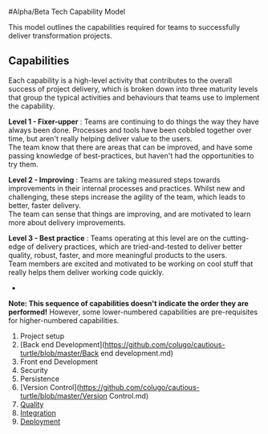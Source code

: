 #Alpha/Beta Tech Capability  Model

This model outlines the capabilities required for teams to successfully deliver transformation projects.

## Capabilities

Each capability is a high-level activity that contributes to the overall success of project delivery, which is broken down into three maturity levels that group the typical activities and behaviours that teams use to implement the capability.

**Level 1 - Fixer-upper** : Teams are continuing to do things the way they have always been done. Processes and tools have been cobbled together over time, but aren't really helping deliver value to the users.<br/>
The team know that there are areas that can be improved, and have some passing knowledge of best-practices, but haven't had the opportunities to try them.


**Level 2 - Improving** : Teams are taking measured steps towards improvements in their internal processes and practices. Whilst new and challenging, these steps increase the agility of the team, which leads to better, faster delivery.<br/>
The team can sense that things are improving, and are motivated to learn more about delivery improvements.



**Level 3 - Best practice** : Teams operating at this level are on the cutting-edge of delivery practices, which are tried-and-tested to deliver better quality, robust, faster, and more meaningful products to the users.</br>
Team members are excited and motivated to be working on cool stuff that really helps them deliver working code quickly.


-

**Note: This sequence of capabilities doesn't indicate the order they are performed!** However, some lower-numbered capabilities are pre-requisites for higher-numbered capabilities.

 1. Project setup
 1. [Back end Development](https://github.com/colugo/cautious-turtle/blob/master/Back end development.md)
 1. Front end Development
 1. Security
 1. Persistence
 1. [Version Control](https://github.com/colugo/cautious-turtle/blob/master/Version Control.md)
 1. [Quality](https://github.com/colugo/cautious-turtle/blob/master/Quality.md)
 1. [Integration](https://github.com/colugo/cautious-turtle/blob/master/Integration.md)
 1. [Deployment](https://github.com/colugo/cautious-turtle/blob/master/Deployment.md)
